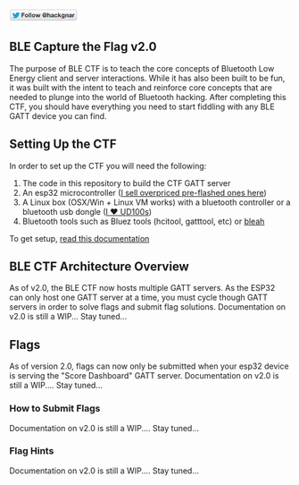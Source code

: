 [![Follow Hackgnar](static/twitter_hackgnar.png)](https://twitter.com/hackgnar)

## BLE Capture the Flag v2.0
The purpose of BLE CTF is to teach the core concepts of Bluetooth Low Energy client and server interactions.  While it has also been built to be fun, it was built with the intent to teach and reinforce core concepts that are needed to plunge into the world of Bluetooth hacking.  After completing this CTF, you should have everything you need to start fiddling with any BLE GATT device you can find.

## Setting Up the CTF
In order to set up the CTF you will need the following:
1. The code in this repository to build the CTF GATT server
2. An esp32 microcontroller ([I sell overpriced pre-flashed ones here](https://www.ebay.com/itm/173370426012?ssPageName=STRK:MESELX:IT&_trksid=p3984.m1558.l2649))
3. A Linux box (OSX/Win + Linux VM works) with a bluetooth controller or a bluetooth usb dongle ([I ❤️ UD100s](https://www.amazon.com/Sena-UD100-Bluetooth-Class1-Adapter/dp/B01BHD7WR2/ref=cm_cr_arp_d_product_top?ie=UTF8))
4. Bluetooth tools such as Bluez tools (hcitool, gatttool, etc) or [bleah](https://github.com/evilsocket/bleah)

To get setup, [read this documentation](docs/setup.md)

## BLE CTF Architecture Overview

As of v2.0, the BLE CTF now hosts multiple GATT servers. As the ESP32 can only host one GATT server at a time, you must cycle though GATT servers in order to solve flags and submit flag solutions.  Documentation on v2.0 is still a WIP... Stay tuned... 

## Flags

As of version 2.0, flags can now only be submitted when your esp32 device is serving the "Score Dashboard" GATT server.  Documentation on v2.0 is still a WIP.... Stay tuned...

### How to Submit Flags
Documentation on v2.0 is still a WIP.... Stay tuned...

### Flag Hints
Documentation on v2.0 is still a WIP.... Stay tuned...

